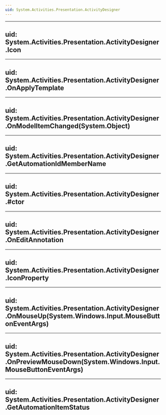 ```yaml
---
uid: System.Activities.Presentation.ActivityDesigner
---
```


---
uid: System.Activities.Presentation.ActivityDesigner.Icon
---

---
uid: System.Activities.Presentation.ActivityDesigner.OnApplyTemplate
---

---
uid: System.Activities.Presentation.ActivityDesigner.OnModelItemChanged(System.Object)
---

---
uid: System.Activities.Presentation.ActivityDesigner.GetAutomationIdMemberName
---

---
uid: System.Activities.Presentation.ActivityDesigner.#ctor
---

---
uid: System.Activities.Presentation.ActivityDesigner.OnEditAnnotation
---

---
uid: System.Activities.Presentation.ActivityDesigner.IconProperty
---

---
uid: System.Activities.Presentation.ActivityDesigner.OnMouseUp(System.Windows.Input.MouseButtonEventArgs)
---

---
uid: System.Activities.Presentation.ActivityDesigner.OnPreviewMouseDown(System.Windows.Input.MouseButtonEventArgs)
---

---
uid: System.Activities.Presentation.ActivityDesigner.GetAutomationItemStatus
---
